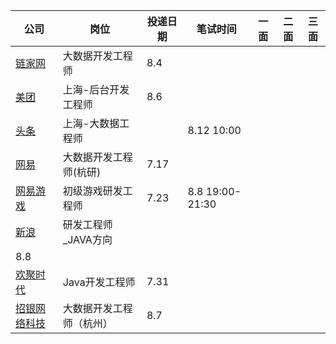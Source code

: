 公司 | 岗位 |投递日期 | 笔试时间 | 一面 | 二面 | 三面
-- | -- | -- | -- | --| -- | -- | 
[链家网](http://campus.ke.com/Portal/Apply/Index) | 大数据开发工程师 | 8.4 | |||
[美团](https://campus.meituan.com/apply-record) | 上海-后台开发工程师 | 8.6 | |||
[头条](https://job.bytedance.com/user/profile/) | 上海-大数据工程师 | | 8.12 10:00 |||
[网易](https://campus.163.com/app/personal/interview) | 大数据开发工程师(杭研) | 7.17 | |||
[网易游戏](http://gzgame.campus.163.com/) | 初级游戏研发工程师 | 7.23 | 8.8 19:00-21:30 |||
[新浪](http://career.sina.com.cn/welcome.html) | 研发工程师_JAVA方向
 | 8.8 | |||
[欢聚时代](https://app.mokahr.com/campus_apply/hjsd/47#/candidateHome/applications?_k=70jig2) |  Java开发工程师 | 7.31 ||||
[招银网络科技](http://cmbnt.cmbchina.com/zhaopin/UserCenter/Default.aspx) | 大数据开发工程师（杭州） | 8.7 | |||
